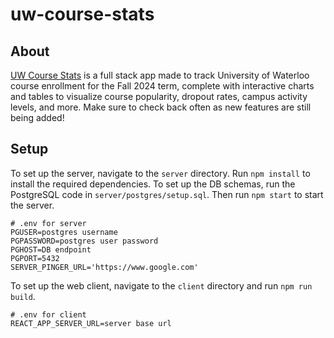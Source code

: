 # uw-course-stats

## About
[UW Course Stats](https://uwcoursestats.onrender.com/) is a full stack app made to track University of Waterloo course enrollment for the Fall 2024 term, complete with interactive charts and tables to visualize course popularity, dropout rates, campus activity
levels, and more. Make sure to check back often as new features are still being added!

## Setup
To set up the server, navigate to the `server` directory. Run `npm install` to install the required dependencies.
To set up the DB schemas, run the PostgreSQL code in `server/postgres/setup.sql`.
Then run `npm start` to start the server.
```
# .env for server
PGUSER=postgres username
PGPASSWORD=postgres user password
PGHOST=DB endpoint
PGPORT=5432
SERVER_PINGER_URL='https://www.google.com'
```

To set up the web client, navigate to the `client` directory and run `npm run build`.
```
# .env for client
REACT_APP_SERVER_URL=server base url
```
